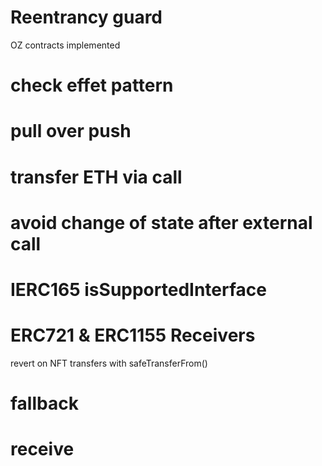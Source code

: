 # Reentrancy guard
 OZ contracts implemented
# check effet pattern

# pull over push

# transfer ETH via call

# avoid change of state after external call

# IERC165 isSupportedInterface

# ERC721 & ERC1155 Receivers
 revert on NFT transfers with safeTransferFrom()
# fallback

# receive